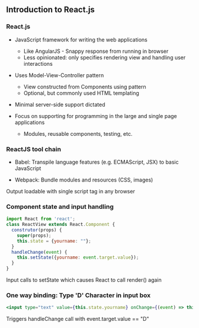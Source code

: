 ## Introduction to React.js

### React.js
- JavaScript framework for writing the web applications
  - Like AngularJS - Snappy response from
  running in browser
  - Less opinionated: only specifies
  rendering view and handling user
  interactions

- Uses Model-View-Controller pattern
  - View constructed from Components using pattern
  - Optional, but commonly used HTML templating

- Minimal server-side support dictated

- Focus on supporting for programming in the large and single page applications
  - Modules, reusable components, testing, etc.

### ReactJS tool chain
- Babel: Transpile language features (e.g. ECMAScript, JSX) to basic JavaScript

- Webpack: Bundle modules and resources (CSS, images)

Output loadable with single script tag in any browser

### Component state and input handling

```js
import React from 'react';
class ReactView extends React.Component {
  construtor(props) {
    super(props);
    this.state = {yourname: ""};
  }
  handleChange(event) {
    this.setState({yourname: event.target.value});
  }
}
```

Input calls to setState which causes React to call render() again

### One way binding: Type 'D' Character in input box 

```jsx
<input type="text" value={this.state.yourname} onChange={(event) => this.handleChange(event)} />
```

Triggers handleChange call with event.target.value == "D"
